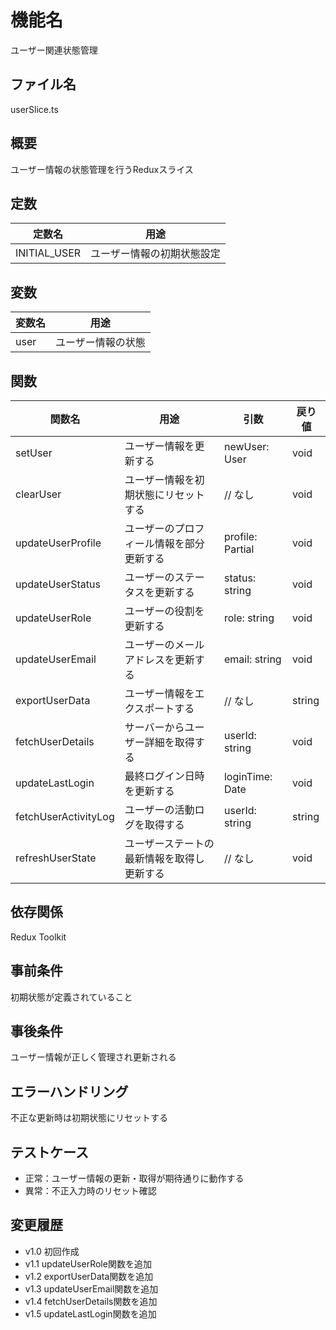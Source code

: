 # 機能名
ユーザー関連状態管理

## ファイル名
userSlice.ts

## 概要
ユーザー情報の状態管理を行うReduxスライス

## 定数
| 定数名          | 用途                           |
| --------------- | ------------------------------ |
| INITIAL_USER  | ユーザー情報の初期状態設定            |

## 変数
| 変数名  | 用途                |
| ------- | ------------------- |
| user    | ユーザー情報の状態         |

## 関数
| 関数名            | 用途                                   | 引数                                      | 戻り値 |
| ----------------- | -------------------------------------- | ----------------------------------------- | ------ |
| setUser           | ユーザー情報を更新する                | newUser: User                             | void   |
| clearUser         | ユーザー情報を初期状態にリセットする    | // なし                                 | void   |
| updateUserProfile | ユーザーのプロフィール情報を部分更新する | profile: Partial<User>                    | void   |
| updateUserStatus  | ユーザーのステータスを更新する          | status: string                            | void   |
| updateUserRole    | ユーザーの役割を更新する                | role: string                              | void   |
| updateUserEmail   | ユーザーのメールアドレスを更新する       | email: string                             | void   |
| exportUserData    | ユーザー情報をエクスポートする           | // なし                                 | string |
| fetchUserDetails  | サーバーからユーザー詳細を取得する        | userId: string                            | void   |
| updateLastLogin   | 最終ログイン日時を更新する              | loginTime: Date                           | void   |
| fetchUserActivityLog | ユーザーの活動ログを取得する         | userId: string                            | string |
| refreshUserState  | ユーザーステートの最新情報を取得し更新する  | // なし                                 | void   |

## 依存関係
Redux Toolkit

## 事前条件
初期状態が定義されていること

## 事後条件
ユーザー情報が正しく管理され更新される

## エラーハンドリング
不正な更新時は初期状態にリセットする

## テストケース
- 正常：ユーザー情報の更新・取得が期待通りに動作する
- 異常：不正入力時のリセット確認

## 変更履歴
- v1.0 初回作成  
- v1.1 updateUserRole関数を追加  
- v1.2 exportUserData関数を追加  
- v1.3 updateUserEmail関数を追加  
- v1.4 fetchUserDetails関数を追加  
- v1.5 updateLastLogin関数を追加
